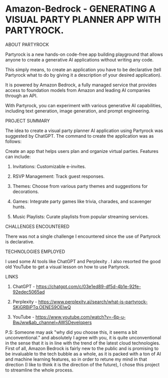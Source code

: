 # Amazon-Bedrock - GENERATING A VISUAL PARTY PLANNER APP WITH PARTYROCK.

ABOUT PARTYROCK

 Partyrock is a new hands-on code-free app building playground that allows anyone to create a generative AI applications without writing any code.

This simply means, to create an application you have to be declarative (tell Partyrock what to do by giving it a description of your desired application).

It is powered by Amazon Bedrock, a fully managed service that provides access to foundation models from Amazon and leading AI companies through an API.

With Partyrock, you can experiment with various generative AI capabilities, including text generation, image generation, and prompt engineering.

PROJECT SUMMARY 

The idea to create a visual party planner AI application using Partyrock was suggested by ChatGPT. The command to create the application was as follows:

Create an app that helps users plan and organize virtual parties. Features can include:

1. Invitations: Customizable e-invites.

2. RSVP Management: Track guest responses.

3. Themes: Choose from various party themes and suggestions for decorations.

4. Games: Integrate party games like trivia, charades, and scavenger hunts.

5. Music Playlists: Curate playlists from popular streaming services. 

CHALLENGES ENCOUNTERED

 There was not a single challenge I encountered since the use of Partyrock is declarative. 

TECHNOLOGIES EMPLOYED

 I used some AI tools like ChatGPT and Perplexity . I also resorted the good old YouTube to get a visual lesson on how to use Partyrock.

LINKS 

1. ChatGPT - https://chatgpt.com/c/03e1ed89-df5d-4b1e-92fe-92edec5065ad

2. Perplexity - https://www.perplexity.ai/search/what-is-partyrock-SKiGRBiPTq.OENES9OElwQ

3. YouTube - https://www.youtube.com/watch?v=-6p-u-BwJww&ab_channel=AWSDevelopers

P.S: Someone may ask "why did you choose this, it seems a bit unconventional." and absolutely I agree with you, it is quite unconventional in the sense that it is in line with the trend of the latest cloud technologies. First of all, Amazon Bedrock is fairly new to the public and is promising to be invaluable to the tech bubble as a whole, as it is packed with a ton of AI and machine learning features, so in order to retune my mind in that direction (I like to think it is the direction of the future), I chose this project to streamline the whole process.
